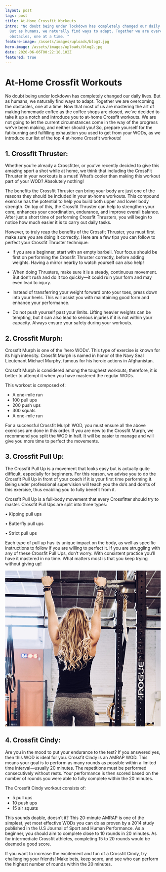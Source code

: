 ```yaml
---
layout: post
tags: post
title: At-Home Crossfit Workouts
intro: "No doubt being under lockdown has completely changed our daily lives.
  But as humans, we naturally find ways to adapt. Together we are overcoming the
  obstacles, one at a time. "
feature-image: /assets/images/uploads/blog1.jpg
hero-image: /assets/images/uploads/blog2.jpg
date: 2020-06-06T00:22:18.102Z
featured: true
---
```

# At-Home Crossfit Workouts

No doubt being under lockdown has completely changed our daily lives. But as humans, we naturally find ways to adapt. Together we are overcoming the obstacles, one at a time. Now that most of us are mastering the art of making homemade coffee as the coffee shops are closed, we’ve decided to take it up a notch and introduce you to at-home Crossfit workouts. We are not going to let the current circumstances come in the way of the progress we’ve been making, and neither should you! So, prepare yourself for the fat-burning and fulfilling exhaustion you used to get from your WODs, as we introduce our list of the top 4 at-home Crossfit workouts! 

## **1.	Crossfit Thruster:**

Whether you’re already a Crossfitter, or you’ve recently decided to give this amazing sport a shot while at home, we think that including the CrossFit Thruster in your workouts is a must! What’s cooler than making this workout part of your WOD? Absolutely nothing! 

The benefits the Crossfit Thruster can bring your body are just one of the reasons they should be included in your at-home workouts. This compound exercise has the potential to help you build both upper and lower body strength. On top of this, the Crossfit Thruster can help to strengthen your core, enhances your coordination, endurance, and improve overall balance. After just a short time of performing Crossfit Thrusters, you will begin to notice how much easier it is to carry out daily tasks. 

However, to truly reap the benefits of the Crossfit Thruster, you must first make sure you are doing it correctly. Here are a few tips you can follow to perfect your Crossfit Thruster technique: 

* If you are a beginner, start with an empty barbell. Your focus should be first on performing the Crossfit Thruster correctly, before adding weights. Having a mirror nearby to watch yourself can also help!


* When doing Thrusters, make sure it is a steady, continuous movement. But don’t rush and do it too quickly—it could ruin your form and may even lead to injury.


* Instead of transferring your weight forward onto your toes, press down into your heels. This will assist you with maintaining good form and enhance your performance.


* Do not push yourself past your limits. Lifting heavier weights can be tempting, but it can also lead to serious injuries if it is not within your capacity. Always ensure your safety during your workouts.

## **2.	Crossfit Murph:**

Crossfit Murph is one of the ‘hero WODs’. This type of exercise is known for its high intensity. Crossfit Murph is named in honor of the Navy Seal Lieutenant Michael Murphy, famous for his heroic actions in Afghanistan. 

Crossfit Murph is considered among the toughest workouts; therefore, it is better to attempt it when you have mastered the regular WODs.

This workout is composed of:

* A one-mile run
* 100 pull ups 
* 200 push ups
* 300 squats
* A one-mile run 

For a successful Crossfit Murph WOD, you must ensure all the above exercises are done in this order. If you are new to the Crossfit Murph, we recommend you split the WOD in half. It will be easier to manage and will give you more time to perfect the movements.

## 3.	Crossfit Pull Up:

The Crossfit Pull Up is a movement that looks easy but is actually quite difficult, especially for beginners. For this reason, we advise you to do the Crossfit Pull Up in front of your coach if it is your first time performing it. Being under professional supervision will teach you the do’s and don’ts of this exercise, thus enabling you to fully benefit from it. 

Crossfit Pull Up is a full-body movement that every Crossfitter should try to master. Crossfit Pull Ups are split into three types:

•	Kipping pull ups

•	Butterfly pull ups

•	Strict pull ups

Each type of pull up has its unique impact on the body, as well as specific instructions to follow if you are willing to perfect it. If you are struggling with any of these Crossfit Pull Ups, don’t worry. With consistent practice you’ll have it mastered in no time. What matters most is that you keep trying without giving up!

![Pullup](/assets/images/uploads/pullup.jpg "92crew-pullup")

## 4.	Crossfit Cindy:

Are you in the mood to put your endurance to the test? If you answered yes, then this WOD is ideal for you. Crossfit Cindy is an AMRAP WOD. This means your goal is to perform as many rounds as possible within a limited time interval—usually 20 minutes. The repetitions must be performed consecutively without rests. Your performance is then scored based on the number of rounds you were able to fully complete within the 20 minutes. 

The Crossfit Cindy workout consists of:

* 5 pull ups
* 10 push ups
* 15 air squats

This sounds doable, doesn’t it? This 20-minute AMRAP is one of the simplest, yet most effective WODs you can do as proven by a 2014 study published in the U.S Journal of Sport and Human Performance. As a beginner, you should aim to complete close to 10 rounds in 20 minutes. As for intermediate Crossfit athletes, completing 15 to 20 rounds would be deemed a good score. 

If you want to increase the excitement and fun of a Crossfit Cindy, try challenging your friends! Make bets, keep score, and see who can perform the highest number of rounds within the 20 minutes.